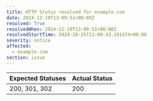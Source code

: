 ```yaml
---
title: HTTP Status resolved for example.com
date: 2024-12-10T13:09:51+00:00Z
resolved: True
resolvedWhen: 2024-12-10T13:09:51+00:00Z
resolvedStartTime: 2024-10-25T21:09:43.191474+00:00
severity: notice
affected:
  - example.com
section: issue
---
```


| Expected Statuses | Actual Status  |
|-------------------|----------------|
| 200, 301, 302 | 200 |
